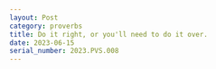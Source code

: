 ```yaml
---
layout: Post
category: proverbs
title: Do it right, or you'll need to do it over.
date: 2023-06-15
serial_number: 2023.PVS.008
---
```


